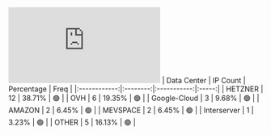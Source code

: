![Diagramm](https://github.com/obajay/StateSync-snapshots/blob/main/Projects/Carbon/1/README.md)
| Data Center | IP Count | Percentage | Freq |
|:------------:|:--------:|:-----------:|:-----:|
| HETZNER | 12 | 38.71% | 🟢 |
| OVH | 6 | 19.35% | 🟢 |
| Google-Cloud | 3 | 9.68% | 🟢 |
| AMAZON | 2 | 6.45% | 🟢 |
| MEVSPACE | 2 | 6.45% | 🟢 |
| Interserver | 1 | 3.23% | 🟢 |
| OTHER | 5 | 16.13% | 🟢 |